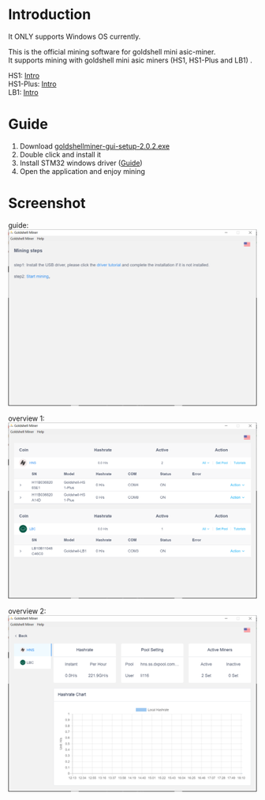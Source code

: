 # Introduction

It ONLY supports Windows OS currently.  

This is the official mining software for goldshell mini asic-miner.  
It supports mining with goldshell mini asic miners (HS1, HS1-Plus and LB1) . 

HS1: [Intro](https://www.goldshell.com/hs1-handshake-miner-intro/)   
HS1-Plus: [Intro](https://www.goldshell.com/hs1-plus-handshake-miner/)   
LB1: [Intro](https://www.goldshell.com/lb1-lbry-miner/)  


# Guide

1. Download [goldshellminer-gui-setup-2.0.2.exe](https://github.com/goldshellminer/goldshellminer-gui/raw/main/goldshellminer-gui-setup-2.0.2.exe) 
2. Double click and install it  
3. Install STM32 windows driver ([Guide](https://www.goldshell.com/2021/03/31/mini-miner-usb-driver-installation-guide/))
4. Open the application and enjoy mining


# Screenshot
guide:  
![image](https://raw.githubusercontent.com/goldshellminer/goldshellminer-gui/main/screenshot/guide.png)

overview 1:  
![image](https://raw.githubusercontent.com/goldshellminer/goldshellminer-gui/main/screenshot/overview_1.png)


overview 2:  
![image](https://raw.githubusercontent.com/goldshellminer/goldshellminer-gui/main/screenshot/overview_2.png)



